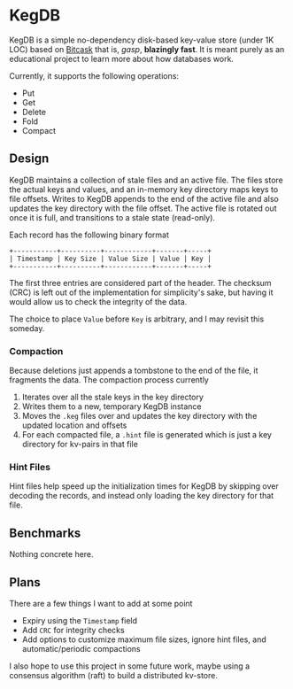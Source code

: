 # KegDB

KegDB is a simple no-dependency disk-based key-value store (under 1K LOC) based on [Bitcask](https://riak.com/assets/bitcask-intro.pdf) that is, *gasp*, **blazingly fast**. It is meant purely as an educational project to learn more about how databases work.

Currently, it supports the following operations:

- Put
- Get
- Delete
- Fold
- Compact

## Design

KegDB maintains a collection of stale files and an active file. The files store the actual keys and values, and an in-memory key directory maps keys to file offsets. Writes to KegDB appends to the end of the active file and also updates the key directory with the file offset. The active file is rotated out once it is full, and transitions to a stale state (read-only).

Each record has the following binary format
```
+-----------+----------+------------+-------+-----+
| Timestamp | Key Size | Value Size | Value | Key |
+-----------+----------+------------+-------+-----+
```
The first three entries are considered part of the header. The checksum (CRC) is left out of the implementation for simplicity's sake, but having it would allow us to check the integrity of the data.

The choice to place `Value` before `Key` is arbitrary, and I may revisit this someday.

### Compaction

Because deletions just appends a tombstone to the end of the file, it fragments the data. The compaction process currently

1. Iterates over all the stale keys in the key directory
2. Writes them to a new, temporary KegDB instance
3. Moves the `.keg` files over and updates the key directory with the updated location and offsets
4. For each compacted file, a `.hint` file is generated which is just a key directory for kv-pairs in that file

### Hint Files

Hint files help speed up the initialization times for KegDB by skipping over decoding the records, and instead only loading the key directory for that file.

## Benchmarks

Nothing concrete here.

## Plans

There are a few things I want to add at some point

- Expiry using the `Timestamp` field
- Add `CRC` for integrity checks
- Add options to customize maximum file sizes, ignore hint files, and automatic/periodic compactions

I also hope to use this project in some future work, maybe using a consensus algorithm (raft) to build a distributed kv-store.